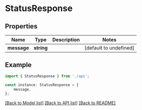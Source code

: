 # StatusResponse


## Properties

Name | Type | Description | Notes
------------ | ------------- | ------------- | -------------
**message** | **string** |  | [default to undefined]

## Example

```typescript
import { StatusResponse } from './api';

const instance: StatusResponse = {
    message,
};
```

[[Back to Model list]](../README.md#documentation-for-models) [[Back to API list]](../README.md#documentation-for-api-endpoints) [[Back to README]](../README.md)
